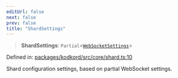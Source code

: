 ```yaml
---
editUrl: false
next: false
prev: false
title: "ShardSettings"
---
```


> **ShardSettings**: `Partial`\<[`WebSocketSettings`](/api-kodkord/interfaces/websocketsettings/)\>

Defined in: [packages/kodkord/src/core/shard.ts:10](https://github.com/KingsBeCattz/Kodkord/blob/d60ae5f731db3a8ab6bde538c1e575cda7085372/packages/kodkord/src/core/shard.ts#L10)

Shard configuration settings, based on partial WebSocket settings.
